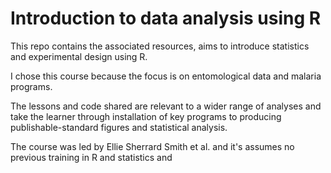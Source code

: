 # Introduction to data analysis using R

This repo contains the associated resources, aims to introduce statistics and experimental design using R. 

I chose this course because the focus is on entomological data and malaria programs.

The lessons and code shared are relevant to a wider range of analyses and take the learner through installation of key programs to producing publishable-standard figures and statistical analysis.

The course was led by Ellie Sherrard Smith et al. and it's assumes no previous training in R and statistics and 
